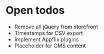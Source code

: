 # Open todos

* Remove all jQuery from storefront
* Timestamps for CSV export
* Implement Appflix plugins
* Placeholder for CMS content
